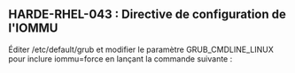 ## HARDE-RHEL-043 : Directive de configuration de l'IOMMU

Éditer /etc/default/grub et modifier le paramètre GRUB_CMDLINE_LINUX pour inclure iommu=force en lançant la commande suivante :

